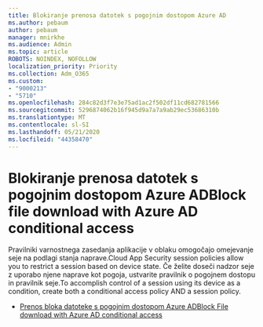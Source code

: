 ```yaml
---
title: Blokiranje prenosa datotek s pogojnim dostopom Azure AD
ms.author: pebaum
author: pebaum
manager: mnirkhe
ms.audience: Admin
ms.topic: article
ROBOTS: NOINDEX, NOFOLLOW
localization_priority: Priority
ms.collection: Adm_O365
ms.custom:
- "9000213"
- "5710"
ms.openlocfilehash: 284c82d3f7e3e75ad1ac2f502df11cd682781566
ms.sourcegitcommit: 5296874062b16f945d9a7a7a9ab29ec53686310b
ms.translationtype: MT
ms.contentlocale: sl-SI
ms.lasthandoff: 05/21/2020
ms.locfileid: "44358470"
---
```

# <a name="block-file-download-with-azure-ad-conditional-access"></a><span data-ttu-id="f77d4-102">Blokiranje prenosa datotek s pogojnim dostopom Azure AD</span><span class="sxs-lookup"><span data-stu-id="f77d4-102">Block file download with Azure AD conditional access</span></span>

<span data-ttu-id="f77d4-103">Pravilniki varnostnega zasedanja aplikacije v oblaku omogočajo omejevanje seje na podlagi stanja naprave.</span><span class="sxs-lookup"><span data-stu-id="f77d4-103">Cloud App Security session policies allow you to restrict a session based on device state.</span></span> <span data-ttu-id="f77d4-104">Če želite doseči nadzor seje z uporabo njene naprave kot pogoja, ustvarite pravilnik o pogojnem dostopu in pravilnik seje.</span><span class="sxs-lookup"><span data-stu-id="f77d4-104">To accomplish control of a session using its device as a condition, create both a conditional access policy AND a session policy.</span></span>

- [<span data-ttu-id="f77d4-105">Prenos bloka datoteke s pogojnim dostopom Azure AD</span><span class="sxs-lookup"><span data-stu-id="f77d4-105">Block File download with Azure AD conditional access</span></span>](https://docs.microsoft.com/cloud-app-security/use-case-proxy-block-session-aad#create-a-block-download-policy-for-unmanaged-devices)
